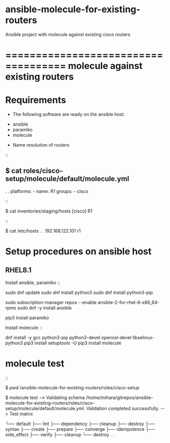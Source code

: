 # ansible-molecule-for-existing-routers
Ansible project with molecule against existing cisco routers

====================================
molecule against existing routers
====================================

Requirements
================

* The following software are ready on the ansible host.

- ansible
- paramiko
- molecule

* Name resolution of routers

::

   $ cat roles/cisco-setup/molecule/default/molecule.yml  
   ---
   .
   .
   platforms:
     - name: R1
       groups:
         - cisco
   
::

   $ cat inventories/staging/hosts 
   [cisco]
   R1

::

   $ cat /etc/hosts
   .
   .
   192.168.122.101	      r1



Setup procedures on ansible host
=====================================

RHEL8.1
------------

Install ansible, paramiko
::

   sudo dnf update
   sudo dnf install python3
   sudo dnf install python3-pip

   sudo subscription-manager repos --enable ansible-2-for-rhel-8-x86_64-rpms
   sudo dnf -y install ansible

   pip3 install paramiko

Install molecule
::
   
   dnf install  -y gcc python3-pip python3-devel openssl-devel libselinux-python3
   pip3 install setuptools -U
   pip3 install molecule


molecule test
===========================

::

   $ pwd
   /ansible-molecule-for-existing-routers/roles/cisco-setup

   $ molecule test
   --> Validating schema /home/mihara/gitrepos/ansible-molecule-for-existing-routers/roles/cisco-setup/molecule/default/molecule.yml.
   Validation completed successfully.
   --> Test matrix
       
   └── default
       ├── lint
       ├── dependency
       ├── cleanup
       ├── destroy
       ├── syntax
       ├── create
       ├── prepare
       ├── converge
       ├── idempotence
       ├── side_effect
       ├── verify
       ├── cleanup
       └── destroy
   .
   .